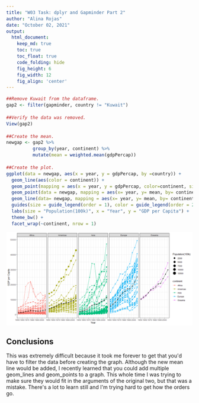 ```yaml
---
title: "W03 Task: dplyr and Gapminder Part 2"
author: "Alina Rojas"
date: "October 02, 2021"
output:
  html_document:  
    keep_md: true
    toc: true
    toc_float: true
    code_folding: hide
    fig_height: 6
    fig_width: 12
    fig_align: 'center'
---
```








```r
##Remove Kuwait from the dataframe.
gap2 <- filter(gapminder, country != "Kuwait")

##Verify the data was removed.
View(gap2)

##Create the mean.
newgap <- gap2 %>%
          group_by(year, continent) %>%
          mutate(mean = weighted.mean(gdpPercap))

##Create the plot.
ggplot(data = newgap, aes(x = year, y = gdpPercap, by =country)) +
  geom_line(aes(color = continent)) +
  geom_point(mapping = aes(x = year, y = gdpPercap, color=continent, size = pop/100000)) +
  geom_point(data = newgap, mapping = aes(x= year, y= mean, by= continent)) +
  geom_line(data= newgap, mapping = aes(x= year, y= mean, by= continent)) +
  guides(size = guide_legend(order = 1), color = guide_legend(order = 2)) +
  labs(size = "Population(100k)", x = "Year", y = "GDP per Capita") +
  theme_bw() +
  facet_wrap(~continent, nrow = 1)
```

![](W03Task_files/figure-html/unnamed-chunk-2-1.png)<!-- -->


## Conclusions

This was extremely difficult because it took me forever to get that you'd have to filter the data before creating the graph. Although the new mean line would be added, I recently learned that you could add multiple geom_lines and geom_points to a graph. This whole time I was trying to make sure they would fit in the arguments of the original two, but that was a mistake. There's a lot to learn still and I'm trying hard to get how the orders go.
